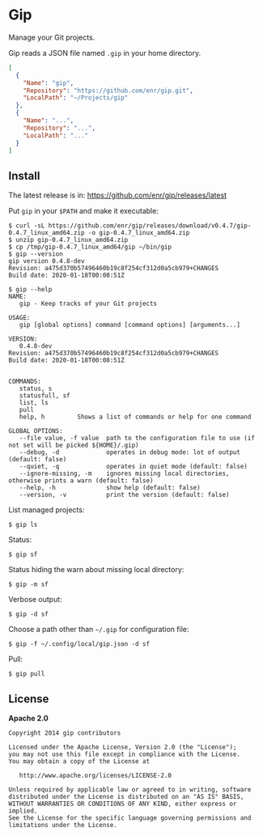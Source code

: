 # Gip

Manage your Git projects.

Gip reads a JSON file named `.gip` in your home directory.

```json
[
  {
    "Name": "gip",
    "Repository": "https://github.com/enr/gip.git",
    "LocalPath": "~/Projects/gip"
  },
  {
    "Name": "...",
    "Repository": "...",
    "LocalPath": "..."
  }
]
```

## Install

The latest release is in: https://github.com/enr/gip/releases/latest

Put `gip` in your `$PATH` and make it executable:

```
$ curl -sL https://github.com/enr/gip/releases/download/v0.4.7/gip-0.4.7_linux_amd64.zip -o gip-0.4.7_linux_amd64.zip
$ unzip gip-0.4.7_linux_amd64.zip
$ cp /tmp/gip-0.4.7_linux_amd64/gip ~/bin/gip
$ gip --version
gip version 0.4.8-dev
Revision: a475d370b57496460b19c8f254cf312d0a5cb979+CHANGES
Build date: 2020-01-18T00:08:51Z

$ gip --help
NAME:
   gip - Keep tracks of your Git projects

USAGE:
   gip [global options] command [command options] [arguments...]

VERSION:
   0.4.8-dev
Revision: a475d370b57496460b19c8f254cf312d0a5cb979+CHANGES
Build date: 2020-01-18T00:08:51Z


COMMANDS:
   status, s       
   statusfull, sf  
   list, ls        
   pull            
   help, h         Shows a list of commands or help for one command

GLOBAL OPTIONS:
   --file value, -f value  path to the configuration file to use (if not set will be picked ${HOME}/.gip)
   --debug, -d             operates in debug mode: lot of output (default: false)
   --quiet, -q             operates in quiet mode (default: false)
   --ignore-missing, -m    ignores missing local directories, otherwise prints a warn (default: false)
   --help, -h              show help (default: false)
   --version, -v           print the version (default: false)

```

List managed projects:

```
$ gip ls
```

Status:

```
$ gip sf
```

Status hiding the warn about missing local directory:

```
$ gip -m sf
```

Verbose output:

```
$ gip -d sf
```

Choose a path other than `~/.gip` for configuration file:

```
$ gip -f ~/.config/local/gip.json -d sf
```

Pull:

```
$ gip pull
```


## License

**Apache 2.0**

```
Copyright 2014 gip contributors

Licensed under the Apache License, Version 2.0 (the "License");
you may not use this file except in compliance with the License.
You may obtain a copy of the License at

   http://www.apache.org/licenses/LICENSE-2.0

Unless required by applicable law or agreed to in writing, software
distributed under the License is distributed on an "AS IS" BASIS,
WITHOUT WARRANTIES OR CONDITIONS OF ANY KIND, either express or implied.
See the License for the specific language governing permissions and
limitations under the License.
```
